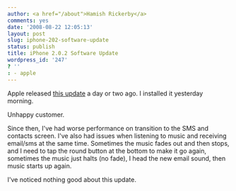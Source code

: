 ```yaml
---
author: <a href="/about">Hamish Rickerby</a>
comments: yes
date: '2008-08-22 12:05:13'
layout: post
slug: iphone-202-software-update
status: publish
title: iPhone 2.0.2 Software Update
wordpress_id: '247'
? ''
: - apple
---
```


Apple released <a href="http://www.apple.com/iphone/softwareupdate/" target="_blank">this update</a> a day or two ago.  I installed it yesterday morning.

Unhappy customer.

Since then, I've had worse performance on transition to the SMS and contacts screen.  I've also had issues when listening to music and receiving email/sms at the same time.  Sometimes the music fades out and then stops, and I need to tap the round button at the bottom to make it go again, sometimes the music just halts (no fade), I head the new email sound, then music starts up again.

I've noticed nothing good about this update.  